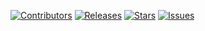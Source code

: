 <!-- Project Shields -->
[![Contributors][contributors-shield]][contributors-url]
[![Releases][releases-shield]][releases-url]
[![Stars][stars-shield]][stars-url]
[![Issues][issues-shield]][issues-url]



[contributors-shield]: https://img.shields.io/github/contributors/MartijnJStans/TheCrazyKangaroo.svg?style=for-the-badge
[contributors-url]: https://github.com/MartijnJStans/TheCrazyKangaroo/graphs/contributors
[stars-shield]: https://img.shields.io/github/stars/MartijnJStans/TheCrazyKangaroo.svg?style=for-the-badge
[stars-url]: https://github.com/MartijnJStans/TheCrazyKangaroo/stargazers
[releases-shield]: https://img.shields.io/github/releases/MartijnJStans/TheCrazyKangaroo.svg?style=for-the-badge
[releases-url]: https://github.com/MartijnJStans/TheCrazyKangaroo/releases
[issues-shield]: https://img.shields.io/github/issues/MartijnJStans/TheCrazyKangaroo.svg?style=for-the-badge
[issues-url]: https://github.com/MartijnJStans/TheCrazyKangaroo/issues






